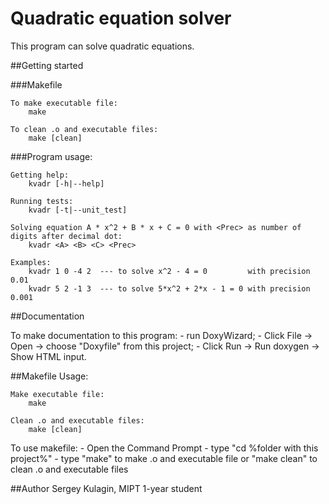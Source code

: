 # Quadratic equation solver

This program can solve quadratic equations.

##Getting started

###Makefile

    To make executable file:
        make

    To clean .o and executable files:
        make [clean]

###Program usage:

    Getting help:
        kvadr [-h|--help]

    Running tests:
        kvadr [-t|--unit_test]

    Solving equation A * x^2 + B * x + C = 0 with <Prec> as number of digits after decimal dot:
        kvadr <A> <B> <C> <Prec>

    Examples:
        kvadr 1 0 -4 2  --- to solve x^2 - 4 = 0         with precision 0.01
        kvadr 5 2 -1 3  --- to solve 5*x^2 + 2*x - 1 = 0 with precision 0.001

##Documentation

To make documentation to this program:
    - run DoxyWizard;
    - Click File -> Open -> choose "Doxyfile" from this project;
    - Click Run -> Run doxygen -> Show HTML input.

##Makefile
    Usage:

    Make executable file:
        make

    Clean .o and executable files:
        make [clean]

To use makefile:
    - Open the Command Prompt
    - type "cd %folder with this project%"
    - type "make" to make .o and executable file or "make clean" to clean .o and executable files

##Author
	Sergey Kulagin, MIPT 1-year student	
		